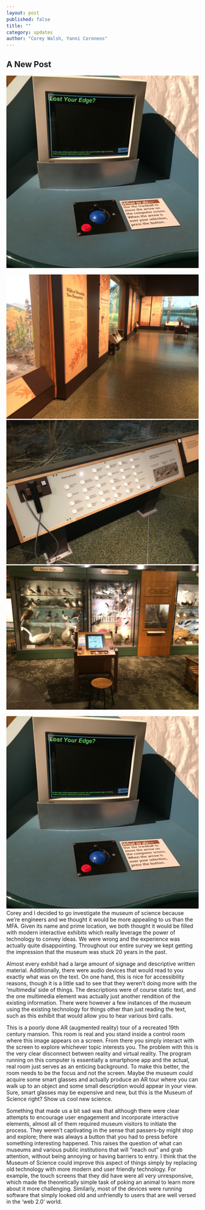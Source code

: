 ```yaml
---
layout: post
published: false
title: ""
category: updates
author: "Corey Walsh, Yanni Coroneos"
---
```


## A New Post

![IMG_0686.JPG](/assets/IMG_0686.JPG)
 
 
![IMG_2548.JPG](/assets/IMG_2548.JPG)
![IMG_2547.JPG](/assets/IMG_2547.JPG)
![IMG_2549.JPG](/assets/IMG_2549.JPG)


![IMG_0686.JPG](/assets/IMG_0686.JPG)
Corey and I decided to go investigate the museum of science because we’re engineers and we thought it would be more appealing to us than the MFA. Given its name and prime location, we both thought it would be filled with modern interactive exhibits which really leverage the power of technology to convey ideas. We were wrong and the experience was actually quite disappointing. Throughout our entire survey we kept getting the impression that the museum was stuck 20 years in the past.

Almost every exhibit had a large amount of signage and descriptive written material. Additionally, there were audio devices that would read to you exactly what was on the text. On one hand, this is nice for accessibility reasons, though it is a little sad to see that they weren’t doing more with the ‘multimedia’ side of things. The descriptions were of course static text, and the one multimedia element was actually just another rendition of the existing information. There were however a few instances of the museum using the existing technology for things other than just reading the text, such as this exhibit that would allow you to hear various bird calls.

This is a poorly done AR (augmented reality) tour of a recreated 19th century mansion. This room is real and you stand inside a control room where this image appears on a screen. From there you simply interact with the screen to explore whichever topic interests you. The problem with this is the very clear disconnect between reality and virtual reality. The program running on this computer is essentially a smartphone app and the actual, real room just serves as an enticing background. To make this better, the room needs to be the focus and not the screen. Maybe the museum could acquire some smart glasses and actually produce an AR tour where you can walk up to an object and some small description would appear in your view. Sure, smart glasses may be expensive and new, but this is the Museum of Science right? Show us cool new science.


Something that made us a bit sad was that although there were clear attempts to encourage user engagement and incorporate interactive elements, almost all of them required museum visitors to initiate the process. They weren’t captivating in the sense that passers-by might stop and explore; there was always a button that you had to press before something interesting happened. This raises the question of what can museums and various public institutions that will “reach out” and grab attention, without being annoying or having barriers to entry. I think that the Museum of Science could improve this aspect of things simply by replacing old technology with more modern and user friendly technology. For example, the touch screens that they did have were all very unresponsive, which made the theoretically simple task of poking an animal to learn more about it more challenging. Similarly, most of the devices were running software that simply looked old and unfriendly to users that are well versed in the ‘web 2.0’ world.







